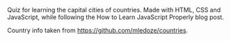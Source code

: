 Quiz for learning the capital cities of countries. Made with HTML, CSS and JavaScript, while following the How to Learn JavaScript Properly blog post.

Country info taken from https://github.com/mledoze/countries.
